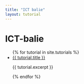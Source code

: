 ```yaml
---
title: "ICT balie"
layout: tutorial
---
```


# ICT-balie

<ul id="blog-overview">
    {% for tutorial in site.tutorials %}
    <li class="bg-complement elevated-low rounded">
        <a href="{{site.baseurl}}/{{ tutorial.url }}">{{ tutorial.title }}</a>
        <p>{{ tutorial.excerpt }}</p>
    </li>
    {% endfor %}
</ul>